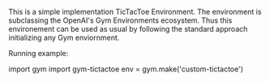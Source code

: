 This is a simple implementation TicTacToe Environment. The environment is subclassing the OpenAI's Gym Environments ecosystem. Thus this environement can be used as usual by following the standard approach initializing any Gym enviornment.

Running example:

import gym
import gym-tictactoe
env = gym.make('custom-tictactoe')